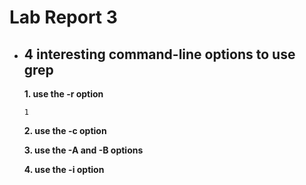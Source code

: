 # Lab Report 3

* ## 4 interesting command-line options to use grep
    
    **1. use the -r option**
    
    ```
    1
    ```
    
    **2. use the -c option**
    
    **3. use the -A and -B options**
    
    **4. use the -i option**
